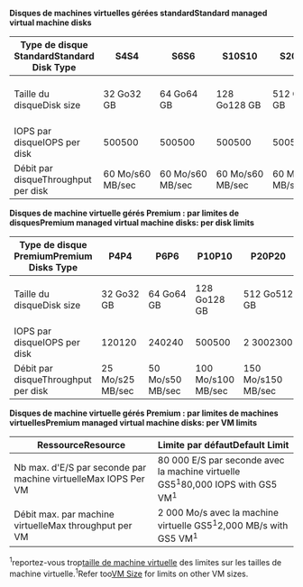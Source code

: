 <span data-ttu-id="9427d-101">**Disques de machines virtuelles gérées standard**</span><span class="sxs-lookup"><span data-stu-id="9427d-101">**Standard managed virtual machine disks**</span></span>

| <span data-ttu-id="9427d-102">Type de disque Standard</span><span class="sxs-lookup"><span data-stu-id="9427d-102">Standard Disk Type</span></span>  | <span data-ttu-id="9427d-103">S4</span><span class="sxs-lookup"><span data-stu-id="9427d-103">S4</span></span>               | <span data-ttu-id="9427d-104">S6</span><span class="sxs-lookup"><span data-stu-id="9427d-104">S6</span></span>               | <span data-ttu-id="9427d-105">S10</span><span class="sxs-lookup"><span data-stu-id="9427d-105">S10</span></span>              | <span data-ttu-id="9427d-106">S20</span><span class="sxs-lookup"><span data-stu-id="9427d-106">S20</span></span>              | <span data-ttu-id="9427d-107">S30</span><span class="sxs-lookup"><span data-stu-id="9427d-107">S30</span></span>              | <span data-ttu-id="9427d-108">S40</span><span class="sxs-lookup"><span data-stu-id="9427d-108">S40</span></span>              | <span data-ttu-id="9427d-109">S50</span><span class="sxs-lookup"><span data-stu-id="9427d-109">S50</span></span>              | 
|---------------------|---------------------|---------------------|------------------|------------------|------------------|------------------|------------------| 
| <span data-ttu-id="9427d-110">Taille du disque</span><span class="sxs-lookup"><span data-stu-id="9427d-110">Disk size</span></span>           | <span data-ttu-id="9427d-111">32 Go</span><span class="sxs-lookup"><span data-stu-id="9427d-111">32 GB</span></span>            | <span data-ttu-id="9427d-112">64 Go</span><span class="sxs-lookup"><span data-stu-id="9427d-112">64 GB</span></span>            | <span data-ttu-id="9427d-113">128 Go</span><span class="sxs-lookup"><span data-stu-id="9427d-113">128 GB</span></span>           | <span data-ttu-id="9427d-114">512 Go</span><span class="sxs-lookup"><span data-stu-id="9427d-114">512 GB</span></span>           | <span data-ttu-id="9427d-115">1024 Go (1 To)</span><span class="sxs-lookup"><span data-stu-id="9427d-115">1024 GB (1 TB)</span></span>   | <span data-ttu-id="9427d-116">2 048 Go (2 To)</span><span class="sxs-lookup"><span data-stu-id="9427d-116">2048 GB (2TB)</span></span>    | <span data-ttu-id="9427d-117">4 095 Go (4 To)</span><span class="sxs-lookup"><span data-stu-id="9427d-117">4095 GB (4 TB)</span></span>   | 
| <span data-ttu-id="9427d-118">IOPS par disque</span><span class="sxs-lookup"><span data-stu-id="9427d-118">IOPS per disk</span></span>       | <span data-ttu-id="9427d-119">500</span><span class="sxs-lookup"><span data-stu-id="9427d-119">500</span></span>              | <span data-ttu-id="9427d-120">500</span><span class="sxs-lookup"><span data-stu-id="9427d-120">500</span></span>              | <span data-ttu-id="9427d-121">500</span><span class="sxs-lookup"><span data-stu-id="9427d-121">500</span></span>              | <span data-ttu-id="9427d-122">500</span><span class="sxs-lookup"><span data-stu-id="9427d-122">500</span></span>              | <span data-ttu-id="9427d-123">500</span><span class="sxs-lookup"><span data-stu-id="9427d-123">500</span></span>              | <span data-ttu-id="9427d-124">500</span><span class="sxs-lookup"><span data-stu-id="9427d-124">500</span></span>             | <span data-ttu-id="9427d-125">500</span><span class="sxs-lookup"><span data-stu-id="9427d-125">500</span></span>              | 
| <span data-ttu-id="9427d-126">Débit par disque</span><span class="sxs-lookup"><span data-stu-id="9427d-126">Throughput per disk</span></span> | <span data-ttu-id="9427d-127">60 Mo/s</span><span class="sxs-lookup"><span data-stu-id="9427d-127">60 MB/sec</span></span> | <span data-ttu-id="9427d-128">60 Mo/s</span><span class="sxs-lookup"><span data-stu-id="9427d-128">60 MB/sec</span></span> | <span data-ttu-id="9427d-129">60 Mo/s</span><span class="sxs-lookup"><span data-stu-id="9427d-129">60 MB/sec</span></span> | <span data-ttu-id="9427d-130">60 Mo/s</span><span class="sxs-lookup"><span data-stu-id="9427d-130">60 MB/sec</span></span> | <span data-ttu-id="9427d-131">60 Mo/s</span><span class="sxs-lookup"><span data-stu-id="9427d-131">60 MB/sec</span></span> | <span data-ttu-id="9427d-132">60 Mo/s</span><span class="sxs-lookup"><span data-stu-id="9427d-132">60 MB/sec</span></span> | <span data-ttu-id="9427d-133">60 Mo/s</span><span class="sxs-lookup"><span data-stu-id="9427d-133">60 MB/sec</span></span> | 

<span data-ttu-id="9427d-134">**Disques de machine virtuelle gérés Premium : par limites de disques**</span><span class="sxs-lookup"><span data-stu-id="9427d-134">**Premium managed virtual machine disks: per disk limits**</span></span>

| <span data-ttu-id="9427d-135">Type de disque Premium</span><span class="sxs-lookup"><span data-stu-id="9427d-135">Premium Disks Type</span></span>  | <span data-ttu-id="9427d-136">P4</span><span class="sxs-lookup"><span data-stu-id="9427d-136">P4</span></span>    | <span data-ttu-id="9427d-137">P6</span><span class="sxs-lookup"><span data-stu-id="9427d-137">P6</span></span>    | <span data-ttu-id="9427d-138">P10</span><span class="sxs-lookup"><span data-stu-id="9427d-138">P10</span></span>   | <span data-ttu-id="9427d-139">P20</span><span class="sxs-lookup"><span data-stu-id="9427d-139">P20</span></span>   | <span data-ttu-id="9427d-140">P30</span><span class="sxs-lookup"><span data-stu-id="9427d-140">P30</span></span>   | <span data-ttu-id="9427d-141">P40</span><span class="sxs-lookup"><span data-stu-id="9427d-141">P40</span></span>   | <span data-ttu-id="9427d-142">P50</span><span class="sxs-lookup"><span data-stu-id="9427d-142">P50</span></span>   | 
|---------------------|-------|-------|-------|-------|-------|-------|-------|
| <span data-ttu-id="9427d-143">Taille du disque</span><span class="sxs-lookup"><span data-stu-id="9427d-143">Disk size</span></span>           | <span data-ttu-id="9427d-144">32 Go</span><span class="sxs-lookup"><span data-stu-id="9427d-144">32 GB</span></span> | <span data-ttu-id="9427d-145">64 Go</span><span class="sxs-lookup"><span data-stu-id="9427d-145">64 GB</span></span> | <span data-ttu-id="9427d-146">128 Go</span><span class="sxs-lookup"><span data-stu-id="9427d-146">128 GB</span></span>| <span data-ttu-id="9427d-147">512 Go</span><span class="sxs-lookup"><span data-stu-id="9427d-147">512 GB</span></span>            | <span data-ttu-id="9427d-148">1024 Go (1 To)</span><span class="sxs-lookup"><span data-stu-id="9427d-148">1024 GB (1 TB)</span></span>    | <span data-ttu-id="9427d-149">2 048 Go (2 To)</span><span class="sxs-lookup"><span data-stu-id="9427d-149">2048 GB (2 TB)</span></span>    | <span data-ttu-id="9427d-150">4 095 Go (4 To)</span><span class="sxs-lookup"><span data-stu-id="9427d-150">4095 GB (4 TB)</span></span>    | 
| <span data-ttu-id="9427d-151">IOPS par disque</span><span class="sxs-lookup"><span data-stu-id="9427d-151">IOPS per disk</span></span>       | <span data-ttu-id="9427d-152">120</span><span class="sxs-lookup"><span data-stu-id="9427d-152">120</span></span>   | <span data-ttu-id="9427d-153">240</span><span class="sxs-lookup"><span data-stu-id="9427d-153">240</span></span>   | <span data-ttu-id="9427d-154">500</span><span class="sxs-lookup"><span data-stu-id="9427d-154">500</span></span>   | <span data-ttu-id="9427d-155">2 300</span><span class="sxs-lookup"><span data-stu-id="9427d-155">2300</span></span>              | <span data-ttu-id="9427d-156">5 000</span><span class="sxs-lookup"><span data-stu-id="9427d-156">5000</span></span>              | <span data-ttu-id="9427d-157">7500</span><span class="sxs-lookup"><span data-stu-id="9427d-157">7500</span></span>              | <span data-ttu-id="9427d-158">7500</span><span class="sxs-lookup"><span data-stu-id="9427d-158">7500</span></span>              | 
| <span data-ttu-id="9427d-159">Débit par disque</span><span class="sxs-lookup"><span data-stu-id="9427d-159">Throughput per disk</span></span> | <span data-ttu-id="9427d-160">25 Mo/s</span><span class="sxs-lookup"><span data-stu-id="9427d-160">25 MB/sec</span></span> | <span data-ttu-id="9427d-161">50 Mo/s</span><span class="sxs-lookup"><span data-stu-id="9427d-161">50 MB/sec</span></span>  | <span data-ttu-id="9427d-162">100 Mo/s</span><span class="sxs-lookup"><span data-stu-id="9427d-162">100 MB/sec</span></span> | <span data-ttu-id="9427d-163">150 Mo/s</span><span class="sxs-lookup"><span data-stu-id="9427d-163">150 MB/sec</span></span> | <span data-ttu-id="9427d-164">200 Mo/s</span><span class="sxs-lookup"><span data-stu-id="9427d-164">200 MB/sec</span></span> | <span data-ttu-id="9427d-165">250 Mo/s</span><span class="sxs-lookup"><span data-stu-id="9427d-165">250 MB/sec</span></span> | <span data-ttu-id="9427d-166">250 Mo/s</span><span class="sxs-lookup"><span data-stu-id="9427d-166">250 MB/sec</span></span> |

<span data-ttu-id="9427d-167">**Disques de machine virtuelle gérés Premium : par limites de machines virtuelles**</span><span class="sxs-lookup"><span data-stu-id="9427d-167">**Premium managed virtual machine disks: per VM limits**</span></span>

| <span data-ttu-id="9427d-168">Ressource</span><span class="sxs-lookup"><span data-stu-id="9427d-168">Resource</span></span> | <span data-ttu-id="9427d-169">Limite par défaut</span><span class="sxs-lookup"><span data-stu-id="9427d-169">Default Limit</span></span> |
| --- | --- |
| <span data-ttu-id="9427d-170">Nb max. d'E/S par seconde par machine virtuelle</span><span class="sxs-lookup"><span data-stu-id="9427d-170">Max IOPS Per VM</span></span> |<span data-ttu-id="9427d-171">80 000 E/S par seconde avec la machine virtuelle GS5<sup>1</sup></span><span class="sxs-lookup"><span data-stu-id="9427d-171">80,000 IOPS with GS5 VM<sup>1</sup></span></span> |
| <span data-ttu-id="9427d-172">Débit max. par machine virtuelle</span><span class="sxs-lookup"><span data-stu-id="9427d-172">Max throughput per VM</span></span> |<span data-ttu-id="9427d-173">2 000 Mo/s avec la machine virtuelle GS5<sup>1</sup></span><span class="sxs-lookup"><span data-stu-id="9427d-173">2,000 MB/s with GS5 VM<sup>1</sup></span></span> |

<span data-ttu-id="9427d-174"><sup>1</sup>reportez-vous trop[taille de machine virtuelle](../articles/virtual-machines/linux/sizes.md?toc=%2fazure%2fvirtual-machines%2flinux%2ftoc.json) des limites sur les tailles de machine virtuelle.</span><span class="sxs-lookup"><span data-stu-id="9427d-174"><sup>1</sup>Refer too[VM Size](../articles/virtual-machines/linux/sizes.md?toc=%2fazure%2fvirtual-machines%2flinux%2ftoc.json) for limits on other VM sizes.</span></span> 
